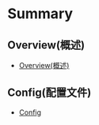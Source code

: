 # Summary

## Overview\(概述\)

* [Overview\(概述\)](README.md)

## Config\(配置文件\)

* [Config](Config/Config.markdown)

